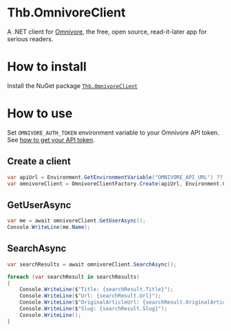 # Thb.OmnivoreClient

A .NET client for [Omnivore](https://omnivore.app/), the free, open source, read-it-later app for serious readers.

# How to install

Install the NuGet package [`Thb.OmnivoreClient`](https://www.nuget.org/packages/Thb.OmnivoreClient/)

# How to use

Set `OMNIVORE_AUTH_TOKEN` environment variable to your Omnivore API token. See [how to get your API token](https://docs.omnivore.app/integrations/api.html#getting-an-api-token). 

## Create a client

```csharp
var apiUrl = Environment.GetEnvironmentVariable("OMNIVORE_API_URL") ?? "https://api-prod.omnivore.app/api/graphql";
var omnivoreClient = OmnivoreClientFactory.Create(apiUrl, Environment.GetEnvironmentVariable("OMNIVORE_AUTH_TOKEN"));
```


## GetUserAsync

```csharp
var me = await omnivoreClient.GetUserAsync();
Console.WriteLine(me.Name);
```

## SearchAsync

```csharp
var searchResults = await omnivoreClient.SearchAsync();

foreach (var searchResult in searchResults)
{
    Console.WriteLine($"Title: {searchResult.Title}");
    Console.WriteLine($"Url: {searchResult.Url}");
    Console.WriteLine($"OriginalArticleUrl: {searchResult.OriginalArticleUrl}");
    Console.WriteLine($"Slug: {searchResult.Slug}");
    Console.WriteLine();
}
```
